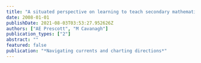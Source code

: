 ```yaml
---
title: "A situated perspective on learning to teach secondary mathematics"
date: 2008-01-01
publishDate: 2021-08-03T03:53:27.952626Z
authors: ["AE Prescott", "M Cavanagh"]
publication_types: ["2"]
abstract: ""
featured: false
publication: "*Navigating currents and charting directions*"
---
```


